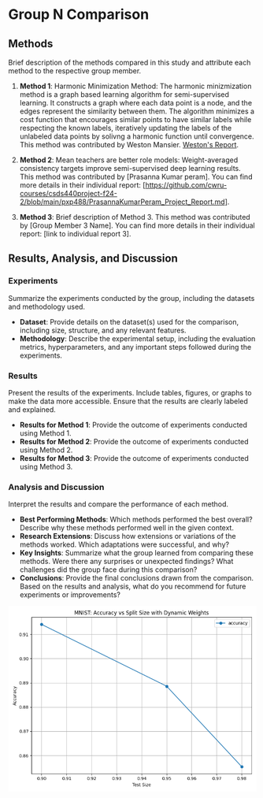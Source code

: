 # Group N Comparison

## Methods

Brief description of the methods compared in this study and attribute each method to the respective group member.

1. **Method 1**: Harmonic Minimization Method: The harmonic minizmization method is a graph based learning algorithm for semi-supervised learning. It constructs a graph where each data point is a node, and the edges represent the similarity between them. The algorithm minimizes a cost function that encourages similar points to have similar labels while respecting the known labels, iteratively updating the labels of the unlabeled data points by solivng a harmonic function until convergence.  This method was contributed by Weston Mansier. [Weston's Report](wlm35/Weston_Mansier_Project_Report.md).

2. **Method 2**: Mean teachers are better role models: Weight-averaged consistency targets improve semi-supervised deep learning results. This method was contributed by [Prasanna Kumar peram]. You can find more details in their individual report: [https://github.com/cwru-courses/csds440project-f24-2/blob/main/pxp488/PrasannaKumarPeram_Project_Report.md].
3. **Method 3**: Brief description of Method 3. This method was contributed by [Group Member 3 Name]. You can find more details in their individual report: [link to individual report 3].

## Results, Analysis, and Discussion

### Experiments

Summarize the experiments conducted by the group, including the datasets and methodology used.

- **Dataset**: Provide details on the dataset(s) used for the comparison, including size, structure, and any relevant features.
- **Methodology**: Describe the experimental setup, including the evaluation metrics, hyperparameters, and any important steps followed during the experiments.

### Results

Present the results of the experiments. Include tables, figures, or graphs to make the data more accessible. Ensure that the results are clearly labeled and explained.

- **Results for Method 1**: Provide the outcome of experiments conducted using Method 1.
- **Results for Method 2**: Provide the outcome of experiments conducted using Method 2.
- **Results for Method 3**: Provide the outcome of experiments conducted using Method 3.

### Analysis and Discussion

Interpret the results and compare the performance of each method.

- **Best Performing Methods**: Which methods performed the best overall? Describe why these methods performed well in the given context.
- **Research Extensions**: Discuss how extensions or variations of the methods worked. Which adaptations were successful, and why?
- **Key Insights**: Summarize what the group learned from comparing these methods. Were there any surprises or unexpected findings? What challenges did the group face during this comparison?
- **Conclusions**: Provide the final conclusions drawn from the comparison. Based on the results and analysis, what do you recommend for future experiments or improvements?



![Dynamic harmonic algorithm](wlm35_group_plot.png)
